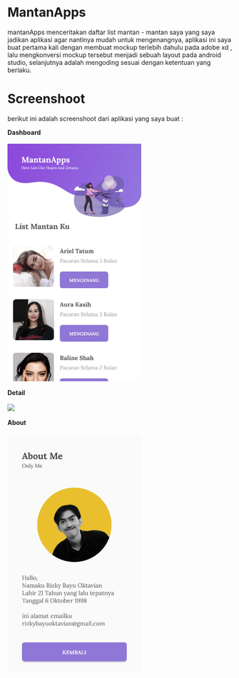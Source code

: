 # MantanApps

mantanApps menceritakan daftar list mantan - mantan saya yang saya jadikan aplikasi agar nantinya mudah untuk mengenangnya, aplikasi ini saya buat pertama kali dengan membuat mockup terlebih dahulu pada adobe xd , lalu mengkonversi mockup tersebut menjadi sebuah layout pada android studio, selanjutnya adalah mengoding sesuai dengan ketentuan yang berlaku.

# Screenshoot

berikut ini adalah screenshoot dari aplikasi yang saya buat :

**Dashboard**<br><br>
<img src="screenshoot/dashboard.png" width="300px" /><br>

**Detail**<br><br>
<img src="screenshoot/detail.png" width="300px" /><br>

**About**<br><br>
<img src="screenshoot/about.png" width="300px" /><br>

